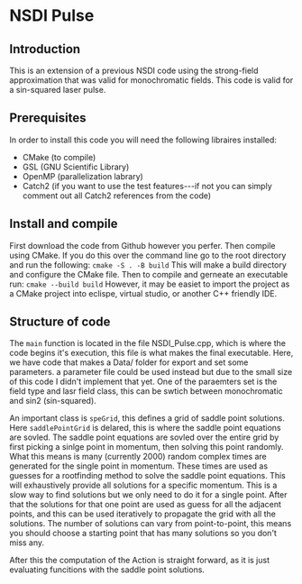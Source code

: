 # NSDI Pulse
## Introduction
This is an extension of a previous NSDI code using the strong-field approximation that was valid for monochromatic fields. This code is valid for a sin-squared laser pulse.
## Prerequisites 
In order to install this code you will need the following libraires installed:
* CMake (to compile)
* GSL (GNU Scientific Library)
* OpenMP (parallelization labrary)
* Catch2 (if you want to use the test features---if not you can simply comment out all Catch2 references from the code)

## Install and compile
First download the code from Github however you perfer. Then compile using CMake. If you do  this over the command line go to the root directory and run the following:
```cmake -S . -B build```
This will make a build directory and configure the CMake file. Then to compile and gerneate an executable run:
```cmake --build build```
However, it may be easiet to import the project as a CMake project into eclispe, virtual studio, or another C++ friendly IDE.

## Structure of code
The ```main``` function is located in the file NSDI_Pulse.cpp, which is where the code begins it's execution, this file is what makes the final executable. Here, we have code that makes a Data/ folder for export and set some parameters. a parameter file could be used instead but due to the small size of this code I didn't implement that yet. One of the paraemters set is the field type and lasr field class, this can be swtich between monochromatic and sin2 (sin-squared).

An important class is ```speGrid```, this defines a grid of saddle point solutions. Here ```saddlePointGrid``` is delared, this is where the saddle point equations are sovled. The saddle point equations are sovled over the entire grid by first picking a sinlge point in momentum, then solving this point randomly. What this means is many (currently 2000) random complex times are generated for the single point in momentum. These times are used as guesses for a rootfinding method to solve the saddle point equations. This will exhaustively provide all solutions for a specific momentum. This is a slow way to find solutions but we only need to do it for a single point. After that the solutions for that one point are used as guess for all the adjacent points, and this can be used iteratively to propagate the grid with all the solutions. The number of solutions can vary from point-to-point, this means you should choose a starting point that has many solutions so you don't miss any.

After this the computation of the Action is straight forward, as it is just evaluating funcitions with the saddle point solutions.

